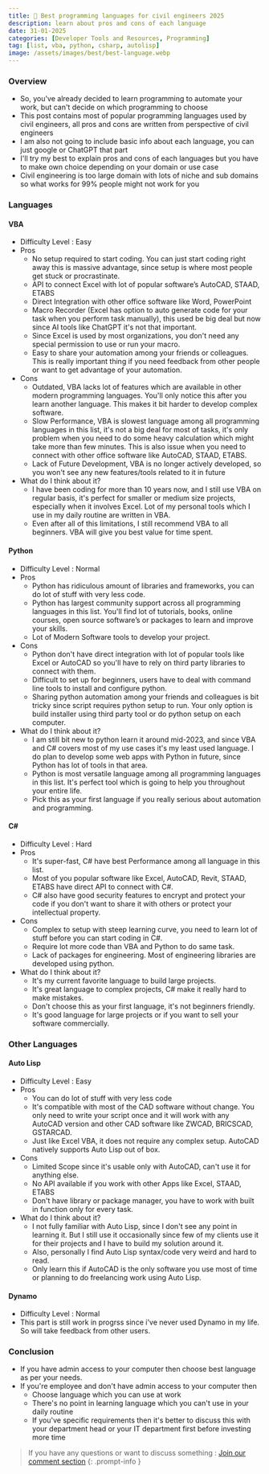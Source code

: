 ```yaml
---
title: 📖 Best programming languages for civil engineers 2025
description: learn about pros and cons of each language
date: 31-01-2025
categories: [Developer Tools and Resources, Programming]
tag: [list, vba, python, csharp, autolisp]
image: /assets/images/best/best-language.webp
---
```


### Overview
- So, you've already decided to learn programming to automate your work, but can't decide on which programming to choose
- This post contains most of popular programming languages used by civil engineers, all pros and cons are written from perspective of civil engineers
- I am also not going to include basic info about each language, you can just google or ChatGPT that part
- I'll try my best to explain pros and cons of each languages but you have to make own choice depending on your domain or use case
- Civil engineering is too large domain with lots of niche and sub domains so what works for 99% people might not work for you

### Languages

#### VBA
- Difficulty Level : Easy
- Pros
  - No setup required to start coding. You can just start coding right away this is massive advantage, since setup is where most people get stuck or procrastinate.
  - API to connect Excel with lot of popular software’s AutoCAD, STAAD, ETABS
  - Direct Integration with other office software like Word, PowerPoint
  - Macro Recorder (Excel has option to auto generate code for your task when you perform task manually), this used be big deal but now since AI tools like ChatGPT it's not that important.
  - Since Excel is used by most organizations, you don't need any special permission to use or run your macro. 
  - Easy to share your automation among your friends or colleagues. This is really important   thing if you need feedback from other people or want to get advantage of your automation.
- Cons
  - Outdated, VBA lacks lot of features which are available in other modern programming languages. You'll only notice this after you learn another language. This makes it bit harder to develop complex software. 
  - Slow Performance, VBA is slowest language among all programming languages in this list, it's not a big deal for most of tasks, it's only problem when you need to do some heavy calculation which might take more than few minutes. This is also issue when you need to connect with other office software like AutoCAD, STAAD, ETABS.
  - Lack of Future Development, VBA is no longer actively developed, so you won't see any new features/tools related to it in future
- What do I think about it?
  - I have been coding for more than 10 years now, and I still use VBA on regular basis, it's perfect for smaller or medium size projects, especially when it involves Excel. Lot of my personal tools which I use in my daily routine are written in VBA.
  - Even after all of this limitations, I still recommend VBA to all beginners. VBA will give you best value for time spent.
  
#### Python
- Difficulty Level : Normal
- Pros
  - Python has ridiculous amount of libraries and frameworks, you can do lot of stuff with very less code.
  - Python has largest community support across all programming languages in this list. You'll find lot of tutorials, books, online courses, open source software’s or packages to learn and improve your skills.
  - Lot of Modern Software tools to develop your project.
- Cons
  - Python don't have direct integration with lot of popular tools like Excel or AutoCAD so you'll have to rely on third party libraries to connect with them.
  - Difficult to set up for beginners, users have to deal with command line tools to install and configure python.
  - Sharing python automation among your friends and colleagues is bit tricky since script requires python setup to run. Your only option is build installer using third party tool or do python setup on each computer.
- What do I think about it?
  - I am still bit new to python learn it around mid-2023, and since VBA and C# covers most of my use cases it's my least used language. I do plan to develop some web apps with Python in future, since Python has lot of tools in that area.
  - Python is most versatile language among all programming languages in this list. It's perfect tool which is going to help you throughout your entire life.
  - Pick this as your first language if you really serious about automation and programming. 

#### C#
- Difficulty Level : Hard
- Pros
  - It's super-fast, C# have best Performance among all language in this list.
  - Most of you popular software like Excel, AutoCAD, Revit, STAAD, ETABS have direct API to connect with C#.
  - C# also have good security features to encrypt and protect your code if you don't want to share it with others or protect your intellectual property.
- Cons
  - Complex to setup with steep learning curve, you need to learn lot of stuff before you can start coding in C#.
  - Require lot more code than VBA and Python to do same task.
  - Lack of packages for engineering. Most of engineering libraries are developed using python.
- What do I think about it?
  - It's my current favorite language to build large projects. 
  - It's great language to complex projects, C# make it really hard to make mistakes. 
  - Don't choose this as your first language, it's not beginners friendly.
  - It's good language for large projects or if you want to sell your software commercially.

### Other Languages 

#### Auto Lisp
- Difficulty Level : Easy
- Pros
  - You can do lot of stuff with very less code
  - It's compatible with most of the CAD software without change. You only need to write your script once and it will work with any AutoCAD version and other CAD software like ZWCAD, BRICSCAD, GSTARCAD.
  - Just like Excel VBA, it does not require any complex setup. AutoCAD natively supports Auto Lisp out of box.
- Cons
  - Limited Scope since it's usable only with AutoCAD, can't use it for anything else.
  - No API available if you work with other Apps like Excel, STAAD, ETABS
  - Don't have library or package manager, you have to work with built in function only for every task.
- What do I think about it?
  - I not fully familiar with Auto Lisp, since I don't see any point in learning it. But I still use it occasionally since few of my clients use it for their projects and I have to build my solution around it.
  - Also, personally I find Auto Lisp syntax/code very weird and hard to read.
  - Only learn this if AutoCAD is the only software you use most of time or planning to do freelancing work using Auto Lisp. 

#### Dynamo
- Difficulty Level : Normal
- This part is still work in progrss since i've never used Dynamo in my life. So will take feedback from other users.

### Conclusion
- If you have admin access to your computer then choose best language as per your needs.
- If you're employee and don't have admin access to your computer then
  - Choose language which you can use at work
  - There's no point in learning language which you can't use in your daily routine
  - If you've specific requirements then it's better to discuss this with your department head or your IT department first before investing more time


> If you have any questions or want to discuss something : [Join our comment section](https://www.amazon.in)
{: .prompt-info }

